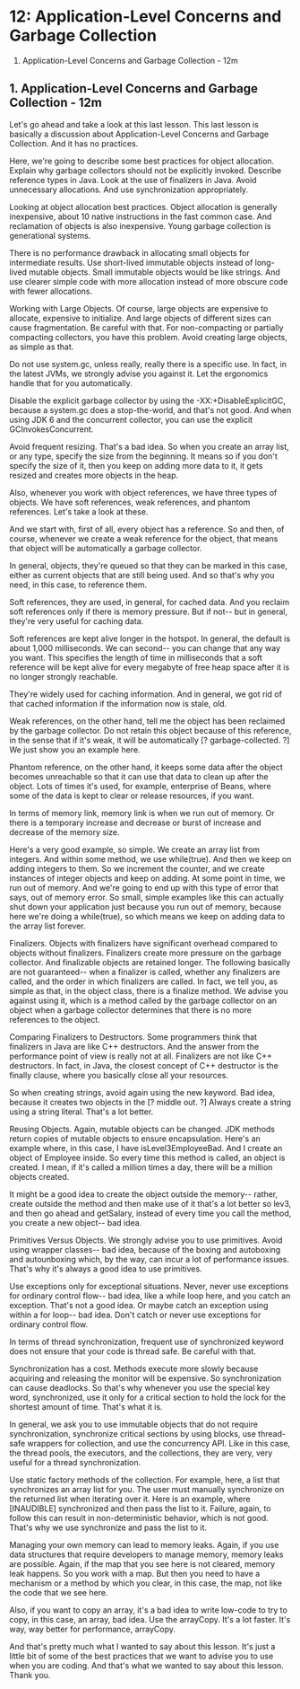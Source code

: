 # 12: Application-Level Concerns and Garbage Collection

1. Application-Level Concerns and Garbage Collection - 12m

## 1. Application-Level Concerns and Garbage Collection - 12m

Let's go ahead and take a look at this last lesson. This last lesson is basically a discussion about Application-Level Concerns and Garbage Collection. And it has no practices.

Here, we're going to describe some best practices for object allocation. Explain why garbage collectors should not be explicitly invoked. Describe reference types in Java. Look at the use of finalizers in Java. Avoid unnecessary allocations. And use synchronization appropriately.

Looking at object allocation best practices. Object allocation is generally inexpensive, about 10 native instructions in the fast common case. And reclamation of objects is also inexpensive. Young garbage collection is generational systems.

There is no performance drawback in allocating small objects for intermediate results. Use short-lived immutable objects instead of long-lived mutable objects. Small immutable objects would be like strings. And use clearer simple code with more allocation instead of more obscure code with fewer allocations.

Working with Large Objects. Of course, large objects are expensive to allocate, expensive to initialize. And large objects of different sizes can cause fragmentation. Be careful with that. For non-compacting or partially compacting collectors, you have this problem. Avoid creating large objects, as simple as that.

Do not use system.gc, unless really, really there is a specific use. In fact, in the latest JVMs, we strongly advise you against it. Let the ergonomics handle that for you automatically.

Disable the explicit garbage collector by using the -XX:+DisableExplicitGC, because a system.gc does a stop-the-world, and that's not good. And when using JDK 6 and the concurrent collector, you can use the explicit GCInvokesConcurrent.

Avoid frequent resizing. That's a bad idea. So when you create an array list, or any type, specify the size from the beginning. It means so if you don't specify the size of it, then you keep on adding more data to it, it gets resized and creates more objects in the heap.

Also, whenever you work with object references, we have three types of objects. We have soft references, weak references, and phantom references. Let's take a look at these.

And we start with, first of all, every object has a reference. So and then, of course, whenever we create a weak reference for the object, that means that object will be automatically a garbage collector.

In general, objects, they're queued so that they can be marked in this case, either as current objects that are still being used. And so that's why you need, in this case, to reference them.

Soft references, they are used, in general, for cached data. And you reclaim soft references only if there is memory pressure. But if not-- but in general, they're very useful for caching data.

Soft references are kept alive longer in the hotspot. In general, the default is about 1,000 milliseconds. We can second-- you can change that any way you want. This specifies the length of time in milliseconds that a soft reference will be kept alive for every megabyte of free heap space after it is no longer strongly reachable.

They're widely used for caching information. And in general, we got rid of that cached information if the information now is stale, old.

Weak references, on the other hand, tell me the object has been reclaimed by the garbage collector. Do not retain this object because of this reference, in the sense that if it's weak, it will be automatically [? garbage-collected. ?] We just show you an example here.

Phantom reference, on the other hand, it keeps some data after the object becomes unreachable so that it can use that data to clean up after the object. Lots of times it's used, for example, enterprise of Beans, where some of the data is kept to clear or release resources, if you want.

In terms of memory link, memory link is when we run out of memory. Or there is a temporary increase and decrease or burst of increase and decrease of the memory size.

Here's a very good example, so simple. We create an array list from integers. And within some method, we use while(true). And then we keep on adding integers to them. So we increment the counter, and we create instances of integer objects and keep on adding. At some point in time, we run out of memory. And we're going to end up with this type of error that says, out of memory error. So small, simple examples like this can actually shut down your application just because you run out of memory, because here we're doing a while(true), so which means we keep on adding data to the array list forever.

Finalizers. Objects with finalizers have significant overhead compared to objects without finalizers. Finalizers create more pressure on the garbage collector. And finalizable objects are retained longer. The following basically are not guaranteed-- when a finalizer is called, whether any finalizers are called, and the order in which finalizers are called. In fact, we tell you, as simple as that, in the object class, there is a finalize method. We advise you against using it, which is a method called by the garbage collector on an object when a garbage collector determines that there is no more references to the object.

Comparing Finalizers to Destructors. Some programmers think that finalizers in Java are like C++ destructors. And the answer from the performance point of view is really not at all. Finalizers are not like C++ destructors. In fact, in Java, the closest concept of C++ destructor is the finally clause, where you basically close all your resources.

So when creating strings, avoid again using the new keyword. Bad idea, because it creates two objects in the [? middle out. ?] Always create a string using a string literal. That's a lot better.

Reusing Objects. Again, mutable objects can be changed. JDK methods return copies of mutable objects to ensure encapsulation. Here's an example where, in this case, I have isLevel3EmployeeBad. And I create an object of Employee inside. So every time this method is called, an object is created. I mean, if it's called a million times a day, there will be a million objects created.

It might be a good idea to create the object outside the memory-- rather, create outside the method and then make use of it that's a lot better so lev3, and then go ahead and getSalary, instead of every time you call the method, you create a new object-- bad idea.

Primitives Versus Objects. We strongly advise you to use primitives. Avoid using wrapper classes-- bad idea, because of the boxing and autoboxing and autounboxing which, by the way, can incur a lot of performance issues. That's why it's always a good idea to use primitives.

Use exceptions only for exceptional situations. Never, never use exceptions for ordinary control flow-- bad idea, like a while loop here, and you catch an exception. That's not a good idea. Or maybe catch an exception using within a for loop-- bad idea. Don't catch or never use exceptions for ordinary control flow.

In terms of thread synchronization, frequent use of synchronized keyword does not ensure that your code is thread safe. Be careful with that.

Synchronization has a cost. Methods execute more slowly because acquiring and releasing the monitor will be expensive. So synchronization can cause deadlocks. So that's why whenever you use the special key word, synchronized, use it only for a critical section to hold the lock for the shortest amount of time. That's what it is.

In general, we ask you to use immutable objects that do not require synchronization, synchronize critical sections by using blocks, use thread-safe wrappers for collection, and use the concurrency API. Like in this case, the thread pools, the executors, and the collections, they are very, very useful for a thread synchronization.

Use static factory methods of the collection. For example, here, a list that synchronizes an array list for you. The user must manually synchronize on the returned list when iterating over it. Here is an example, where [INAUDIBLE] synchronized and then pass the list to it. Failure, again, to follow this can result in non-deterministic behavior, which is not good. That's why we use synchronize and pass the list to it.

Managing your own memory can lead to memory leaks. Again, if you use data structures that require developers to manage memory, memory leaks are possible. Again, if the map that you see here is not cleared, memory leak happens. So you work with a map. But then you need to have a mechanism or a method by which you clear, in this case, the map, not like the code that we see here.

Also, if you want to copy an array, it's a bad idea to write low-code to try to copy, in this case, an array, bad idea. Use the arrayCopy. It's a lot faster. It's way, way better for performance, arrayCopy.

And that's pretty much what I wanted to say about this lesson. It's just a little bit of some of the best practices that we want to advise you to use when you are coding. And that's what we wanted to say about this lesson. Thank you.
